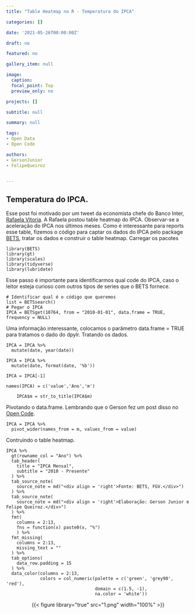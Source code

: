 ```yaml
---
title: "Table Heatmap no R - Temperatura do IPCA"

categories: []

date: '2021-05-26T00:00:00Z' 

draft: no

featured: no

gallery_item: null

image:
  caption: 
  focal_point: Top
  preview_only: no

projects: []

subtitle: null

summary: null

tags: 
- Open Data
- Open Code

authors:
- GersonJunior
- FelipeQueiroz


---
```

## Temperatura do IPCA.

Esse post foi motivado por um tweet da economista chefe do Banco Inter, [Rafaela  Vitoria]( https://twitter.com/rvitoria/status/1392130287824510983). A Rafaela postou table heatmap do IPCA.  Observar-se a aceleração do IPCA nos últimos meses. Como é interessante para reports esse table, fizemos o código para captar os dados do IPCA pelo package [BETS]( https://cran.r-project.org/web/packages/BETS/BETS.pdf), tratar os dados e construir o table heatmap.
Carregar os pacotes

    library(BETS)
    library(gt)
    library(scales)
    library(tidyverse)
    library(lubridate)

Esse passo é importante para identificarmos qual code do IPCA, caso o leitor esteja curioso com outros tipos de series que o BETS fornece.

    # Identificar qual é o código que queremos
    list = BETSsearch()
    # Pegar o IPCA
    IPCA = BETSget(10764, from = "2010-01-01", data.frame = TRUE, frequency = NULL)

Uma informação interessante, colocamos o parâmetro data.frame = TRUE para tratamos o dado do dpylr.
Tratando os dados.
    
    IPCA = IPCA %>% 
      mutate(date, year(date))
    
    IPCA = IPCA %>% 
      mutate(date, format(date, '%b'))
    
    IPCA = IPCA[-1]
    
    names(IPCA) = c('value','Ano','m')
    
        IPCA$m = str_to_title(IPCA$m)

Pivotando o data.frame. Lembrando que o Gerson fez  um post disso no [Open Code]( https://opencodecom.net/post/2021-04-22-como-fazer-reshape-no-r/).

    IPCA = IPCA %>%
      pivot_wider(names_from = m, values_from = value)

Contruindo o table heatmap.
   
    IPCA %>%
      gt(rowname_col = "Ano") %>%
      tab_header(
        title = "IPCA Mensal",
        subtitle = "2010 - Presente"
      ) %>%
      tab_source_note(
        source_note = md("<div align = 'right'>Fonte: BETS, FGV.</div>")
      ) %>%
      tab_source_note(
        source_note = md("<div align = 'right'>Elaboração: Gerson Junior e Felipe Queiroz.</div>")
      ) %>%
      fmt(
        columns = 2:13,
        fns = function(x) paste0(x, "%")
        ) %>%
      fmt_missing(
        columns = 2:13, 
        missing_text = "" 
      ) %>%
      tab_options(
        data_row.padding = 15
      ) %>%  
      data_color(columns = 2:13,
                 colors = col_numeric(palette = c('green', 'grey90', 'red'),
                                      domain = c(1.5, -1),
                                      na.color = 'white'))
<div align="center">
{{< figure library="true" src="1.png" width="100%" >}}
</div>
